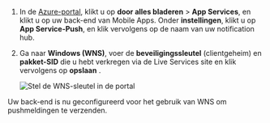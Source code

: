 
1. In de [Azure-portal](https://portal.azure.com/), klikt u op **door alles bladeren** > **App Services**, en klikt u op uw back-end van Mobile Apps. Onder **instellingen**, klikt u op **App Service-Push**, en klik vervolgens op de naam van uw notification hub.
2. Ga naar **Windows (WNS)**, voer de **beveiligingssleutel** (clientgeheim) en **pakket-SID** die u hebt verkregen via de Live Services site en klik vervolgens op **opslaan** .

    ![Stel de WNS-sleutel in de portal](./media/app-service-mobile-configure-wns/mobile-push-wns-credentials.png)

Uw back-end is nu geconfigureerd voor het gebruik van WNS om pushmeldingen te verzenden.
